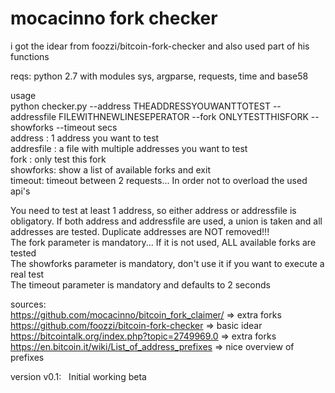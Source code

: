 # mocacinno fork checker  
i got the idear from foozzi/bitcoin-fork-checker and also used part of his functions  
  
reqs: python 2.7 with modules sys, argparse, requests, time and base58  
  
usage  
python checker.py --address THEADDRESSYOUWANTTOTEST --addressfile FILEWITHNEWLINESEPERATOR --fork ONLYTESTTHISFORK --showforks --timeout secs  
address : 1 address you want to test  
addresfile : a file with multiple addresses you want to test  
fork : only test this fork  
showforks: show a list of available forks and exit  
timeout: timeout between 2 requests... In order not to overload the used api's  
  
You need to test at least 1 address, so either address or addressfile is obligatory. If both address and addressfile are used, a union is taken and all addresses are tested. Duplicate addresses are NOT removed!!!  
The fork parameter is mandatory... If it is not used, ALL available forks are tested  
The showforks parameter is mandatory, don't use it if you want to execute a real test  
The timeout parameter is mandatory and defaults to 2 seconds  

  
  
  
  
  
sources:  
https://github.com/mocacinno/bitcoin_fork_claimer/ => extra forks  
https://github.com/foozzi/bitcoin-fork-checker => basic idear  
https://bitcointalk.org/index.php?topic=2749969.0 => extra forks  
https://en.bitcoin.it/wiki/List_of_address_prefixes => nice overview of prefixes
  
version v0.1:  
Initial working beta
